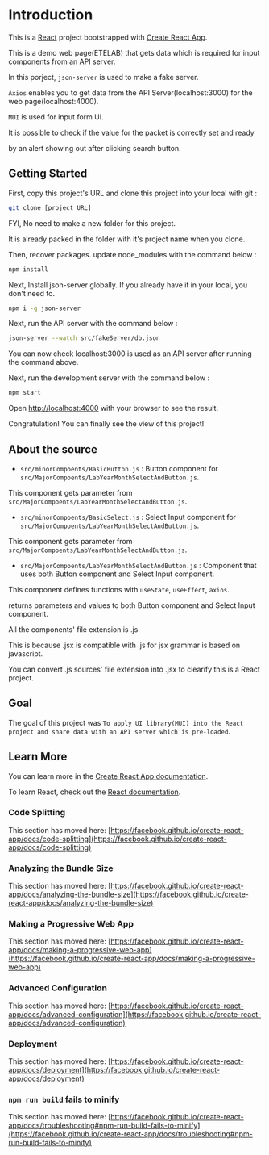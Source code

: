 # Introduction

This is a [React](https://github.com/facebook/react) project bootstrapped with [Create React App](https://github.com/facebook/create-react-app).

This is a demo web page(ETELAB) that gets data which is required for input components from an API server.

In this porject, `json-server` is used to make a fake server.

`Axios` enables you to get data from the API Server(localhost:3000) for the web page(localhost:4000).

`MUI` is used for input form UI.

It is possible to check if the value for the packet is correctly set and ready 

by an alert showing out after clicking search button.

## Getting Started

First, copy this project's URL and clone this project into your local with git :

```bash
git clone [project URL]
```

FYI, No need to make a new folder for this project. 

It is already packed in the folder with it's project name when you clone.

Then, recover packages. update node_modules with the command below :

```bash
npm install
```

Next, Install json-server globally. If you already have it in your local, you don't need to.

```bash
npm i -g json-server
```

Next, run the API server with the command below :

```bash
json-server --watch src/fakeServer/db.json
```

You can now check localhost:3000 is used as an API server after running the command above.

Next, run the development server with the command below :

```bash
npm start
```

Open [http://localhost:4000](http://localhost:4000) with your browser to see the result.

Congratulation! You can finally see the view of this project!

## About the source

- `src/minorCompoents/BasicButton.js` : Button component for `src/MajorCompoents/LabYearMonthSelectAndButton.js`.

This component gets parameter from `src/MajorCompoents/LabYearMonthSelectAndButton.js`.

- `src/minorCompoents/BasicSelect.js` : Select Input component for `src/MajorCompoents/LabYearMonthSelectAndButton.js`.

This component gets parameter from `src/MajorCompoents/LabYearMonthSelectAndButton.js`.

- `src/MajorCompoents/LabYearMonthSelectAndButton.js` : Component that uses both Button component and Select Input component.

This component defines functions with `useState`, `useEffect`, `axios`.

returns parameters and values to  both Button component and Select Input component.

All the components' file extension is .js

This is because .jsx is compatible with .js for jsx grammar is based on javascript.

You can convert .js sources' file extension into .jsx to clearify this is a React project.

## Goal

The goal of this project was `To apply UI library(MUI) into the React project and share data with an API server which is pre-loaded`.

## Learn More

You can learn more in the [Create React App documentation](https://facebook.github.io/create-react-app/docs/getting-started).

To learn React, check out the [React documentation](https://reactjs.org/).

### Code Splitting

This section has moved here: [https://facebook.github.io/create-react-app/docs/code-splitting](https://facebook.github.io/create-react-app/docs/code-splitting)

### Analyzing the Bundle Size

This section has moved here: [https://facebook.github.io/create-react-app/docs/analyzing-the-bundle-size](https://facebook.github.io/create-react-app/docs/analyzing-the-bundle-size)

### Making a Progressive Web App

This section has moved here: [https://facebook.github.io/create-react-app/docs/making-a-progressive-web-app](https://facebook.github.io/create-react-app/docs/making-a-progressive-web-app)

### Advanced Configuration

This section has moved here: [https://facebook.github.io/create-react-app/docs/advanced-configuration](https://facebook.github.io/create-react-app/docs/advanced-configuration)

### Deployment

This section has moved here: [https://facebook.github.io/create-react-app/docs/deployment](https://facebook.github.io/create-react-app/docs/deployment)

### `npm run build` fails to minify

This section has moved here: [https://facebook.github.io/create-react-app/docs/troubleshooting#npm-run-build-fails-to-minify](https://facebook.github.io/create-react-app/docs/troubleshooting#npm-run-build-fails-to-minify)
